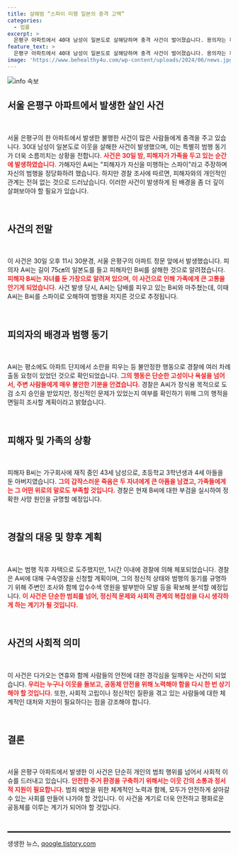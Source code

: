```yaml
---
title: 살해범 “스파이 미행 일본의 충격 고백”
categories:
  - 법률
excerpt: >
  은평구 아파트에서 40대 남성이 일본도로 살해당하며 충격 사건이 벌어졌습니다. 용의자는 피해자를 스파이로 오인해 범행을 저질렀다고 주장, 경찰은 그의 정신상태를 조사 중입니다.
feature_text: >
  은평구 아파트에서 40대 남성이 일본도로 살해당하며 충격 사건이 벌어졌습니다. 용의자는 피해자를 스파이로 오인해 범행을 저질렀다고 주장, 경찰은 그의 정신상태를 조사 중입니다.
image: 'https://www.behealthy4u.com/wp-content/uploads/2024/06/news.jpg'
---
```


<p><img src="https://www.behealthy4u.com/wp-content/uploads/2024/06/news.jpg" alt="info 속보" /></p>

<h2 data-ke-size="size26">서울 은평구 아파트에서 발생한 살인 사건</h2>

<p data-ke-size="size16">&nbsp;</p>

<p>서울 은평구의 한 아파트에서 발생한 불행한 사건이 많은 사람들에게 충격을 주고 있습니다. 30대 남성이 일본도로 이웃을 살해한 사건이 발생했으며, 이는 특별히 범행 동기가 더욱 소름끼치는 상황을 전합니다. <b><span style="color: #ee2323;">사건은 30일 밤, 피해자가 가족을 두고 있는 순간에 발생하였습니다.</span></b> 가해자인 A씨는 "피해자가 자신을 미행하는 스파이"라고 주장하며 자신의 범행을 정당화하려 했습니다. 하지만 경찰 조사에 따르면, 피해자와의 개인적인 관계는 전혀 없는 것으로 드러났습니다. 이러한 사건이 발생하게 된 배경을 좀 더 깊이 살펴보아야 할 필요가 있습니다.</p>

<p data-ke-size="size16">&nbsp;</p>

<h2 data-ke-size="size26">사건의 전말</h2>

<p data-ke-size="size16">&nbsp;</p>

<p>이 사건은 30일 오후 11시 30분경, 서울 은평구의 아파트 정문 앞에서 발생했습니다. 피의자 A씨는 길이 75㎝의 일본도를 들고 피해자인 B씨를 살해한 것으로 알려졌습니다. <b><span style="color: #ee2323;">피해자 B씨는 자녀를 둔 가장으로 알려져 있으며, 이 사건으로 인해 가족에게 큰 고통을 안기게 되었습니다.</span></b> 사건 발생 당시, A씨는 담배를 피우고 있는 B씨와 마주쳤는데, 이때 A씨는 B씨를 스파이로 오해하여 범행을 저지른 것으로 추정됩니다.</p>

<p data-ke-size="size16">&nbsp;</p>

<h2 data-ke-size="size26">피의자의 배경과 범행 동기</h2>

<p data-ke-size="size16">&nbsp;</p>

<p>A씨는 평소에도 아파트 단지에서 소란을 피우는 등 불안정한 행동으로 경찰에 여러 차례 출동 요청이 있었던 것으로 확인되었습니다. <b><span style="color: #ee2323;">그의 행동은 단순한 고성이나 욕설을 넘어서, 주변 사람들에게 매우 불안한 기분을 안겼습니다.</span></b> 경찰은 A씨가 장식용 목적으로 도검 소지 승인을 받았지만, 정신적인 문제가 있었는지 여부를 확인하기 위해 그의 행적을 면밀히 조사할 계획이라고 밝혔습니다.</p>

<p data-ke-size="size16">&nbsp;</p>

<h2 data-ke-size="size26">피해자 및 가족의 상황</h2>

<p data-ke-size="size16">&nbsp;</p>

<p>피해자 B씨는 가구회사에 재직 중인 43세 남성으로, 초등학교 3학년생과 4세 아들을 둔 아버지였습니다. <b><span style="color: #ee2323;">그의 갑작스러운 죽음은 두 자녀에게 큰 아픔을 남겼고, 가족들에게는 그 어떤 위로의 말로도 부족할 것입니다.</span></b> 경찰은 현재 B씨에 대한 부검을 실시하여 정확한 사망 원인을 규명할 예정입니다.</p>

<p data-ke-size="size16">&nbsp;</p>

<h2 data-ke-size="size26">경찰의 대응 및 향후 계획</h2>

<p data-ke-size="size16">&nbsp;</p>

<p>A씨는 범행 직후 자택으로 도주했지만, 1시간 이내에 경찰에 의해 체포되었습니다. 경찰은 A씨에 대해 구속영장을 신청할 계획이며, 그의 정신적 상태와 범행의 동기를 규명하기 위해 주변인 조사와 함께 압수수색 영원을 발부받아 모발 등을 확보해 분석할 예정입니다. <b><span style="color: #ee2323;">이 사건은 단순한 범죄를 넘어, 정신적 문제와 사회적 관계의 복잡성을 다시 생각하게 하는 계기가 될 것입니다.</span></b></p>

<p data-ke-size="size16">&nbsp;</p>

<h2 data-ke-size="size26">사건의 사회적 의미</h2>

<p data-ke-size="size16">&nbsp;</p>

<p>이 사건은 다가오는 연휴와 함께 사람들의 안전에 대한 경각심을 일깨우는 사건이 되었습니다. <b><span style="color: #ee2323;">우리는 누구나 이웃을 돌보고, 공동체 안전을 위해 노력해야 함을 다시 한 번 상기해야 할 것입니다.</span></b> 또한, 사회적 고립이나 정신적인 질환을 겪고 있는 사람들에 대한 체계적인 대처와 지원이 필요하다는 점을 강조해야 합니다.</p>

<p data-ke-size="size16">&nbsp;</p>

<h2 data-ke-size="size26">결론</h2>

<p data-ke-size="size16">&nbsp;</p>

<p>서울 은평구 아파트에서 발생한 이 사건은 단순히 개인의 범죄 행위를 넘어서 사회적 이슈를 드러내고 있습니다. <b><span style="color: #ee2323;">안전한 주거 환경을 구축하기 위해서는 이웃 간의 소통과 정서적 지원이 필요합니다.</span></b> 범죄 예방을 위한 체계적인 노력과 함께, 모두가 안전하게 살아갈 수 있는 사회를 만들어 나가야 할 것입니다. 이 사건을 계기로 더욱 안전하고 평화로운 공동체를 이루는 계기가 되어야 할 것입니다.</p>

<p data-ke-size="size16">&nbsp;</p>

<hr style="height: 3px;">
생생한 뉴스, <a href="https://qoogle.tistory.com" rel="dofollow">qoogle.tistory.com</a>


